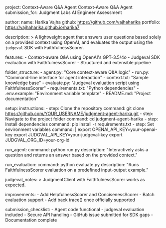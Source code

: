 project: Context-Aware Q&A Agent
  Context-Aware Q&A Agent
  submission_for: Judgment Labs AI Engineer Assessment
  
  author:
    name: Harika Vajha
    github: https://github.com/vajhaharika
    portfolio: https://vajhaharika.github.io/harika7
    
  description: >
    A lightweight agent that answers user questions based solely on a provided context using OpenAI,
    and evaluates the output using the `judgeval` SDK with FaithfulnessScorer.
    
  features:
    - Context-aware Q&A using OpenAI's GPT-3.5/4o
    - Judgeval SDK evaluation with FaithfulnessScorer
    - Structured and extensible pipeline
    
  folder_structure:
    - agent.py: "Core context-aware Q&A logic"
    - run.py: "Command-line interface for agent interaction"
    - context.txt: "Sample knowledge base"
    - evaluate.py: "Judgeval evaluation script using FaithfulnessScorer"
    - requirements.txt: "Python dependencies"
    - .env.example: "Environment variable template"
    - README.md: "Project documentation"
    
  setup:
    instructions:
      - step: Clone the repository
        command: git clone https://github.com/YOUR_USERNAME/judgment-agent-harika.git
      - step: Navigate to the project folder
        command: cd judgment-agent-harika
      - step: Install dependencies
        command: pip install -r requirements.txt
      - step: Set environment variables
        command: |
          export OPENAI_API_KEY=your-openai-key
          export JUDGVAL_API_KEY=your-judgeval-key
          export JUDGVAL_ORG_ID=your-org-id
          
  run_agent:
    command: python run.py
    description: "Interactively asks a question and returns an answer based on the provided context."
    
  run_evaluation:
    command: python evaluate.py
    description: "Runs FaithfulnessScorer evaluation on a predefined input-output example."
    
  judgeval_notes: >
    JudgmentClient with FaithfulnessScorer works as expected.
    
  improvements:
    - Add HelpfulnessScorer and ConcisenessScorer
    - Batch evaluation support
    - Add back trace() once officially supported
    
  submission_checklist:
    - Agent code functional
    - judgeval evaluation included
    - Secure API handling
    - GitHub issue submitted for SDK gaps
    - Documentation complete
